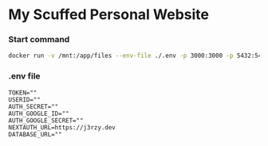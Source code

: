 # My Scuffed Personal Website

### Start command
```bash
docker run -v /mnt:/app/files --env-file ./.env -p 3000:3000 -p 5432:5432 <name>
```
### .env file
```env
TOKEN=""
USERID=""
AUTH_SECRET=""
AUTH_GOOGLE_ID=""
AUTH_GOOGLE_SECRET=""
NEXTAUTH_URL=https://j3rzy.dev
DATABASE_URL=""
```